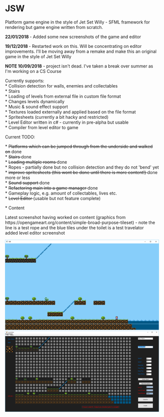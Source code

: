 # JSW
Platform game engine in the style of Jet Set Willy - SFML framework for rendering but game engine written from scratch.
<p>
<p>
<b> 22/01/2018 </b> - Added some new screenshots of the game and editor
<p> 
<b> 19/12/2018 </b> - Restarted work on this. Will be concentrating on editor improvements. I'll be moving away from a remake and make this an original game in the style of Jet Set Willy
<p>
<b>NOTE 10/09/2018</b> - project isn't dead. I've taken a break over summer as I'm working on a CS Course
<p>
Currently supports: <br>
* Collision detection for walls, enemies and collectables <br>
* Stairs <br>
* Loading of levels from external file in custom file format <br>
* Changes levels dynamically <br>
* Music & sound effect support <br>
* Textures loaded externally and applied based on the file format <br>
* Spritesheets (currently a bit hacky and restricted) <br> 
* Level Editor written in c# - currently in pre-alpha but usable <br>
* Compiler from level editor to game <br>
<p>
<p>
Current TODO: <p>
* <del>Platforms which can be jumped through from the underside and walked on</del> done <br>
* <del> Stairs </del> done <br>
* <del> Loading multiple rooms </del> done <br>
* Ropes - partially done but no collision detection and they do not 'bend' yet <br>
* <del> improve spritesheets (this wont be done until there is more content!) </del> done more or less <br>  
* <del> Sound support </del> done <br>
* <del> Refactoring main into a game manager </del> done <br>
* Gameplay logic, e.g. amount of collectables, lives etc. <br>
* <del> Level Editor </del> (usable but not feature complete) <p>
* Content
<p>
Latest screenshot having worked on content (graphics from https://opengameart.org/content/simple-broad-purpose-tileset) - note the line is a test rope and the blue tiles under the toilet is a test travelator <br>
added level editor screenshot

![alt text](screenshot_new.png)
![alt text](levelEditor/screenshot_editor2.png)

